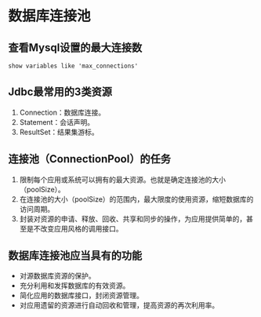 # 数据库连接池
## 查看Mysql设置的最大连接数
`show variables like 'max_connections'`
## Jdbc最常用的3类资源
1. Connection：数据库连接。
2. Statement：会话声明。
3. ResultSet：结果集游标。
## 连接池（ConnectionPool）的任务
1. 限制每个应用或系统可以拥有的最大资源。也就是确定连接池的大小（poolSize）。
2. 在连接池的大小（poolSize）的范围内，最大限度的使用资源，缩短数据库的访问周期。
3. 封装对资源的申请、释放、回收、共享和同步的操作，为应用提供简单的，甚至是不改变应用风格的调用接口。
## 数据库连接池应当具有的功能
- 对源数据库资源的保护。
- 充分利用和发挥数据库的有效资源。
- 简化应用的数据库接口，封闭资源管理。
- 对应用遗留的资源进行自动回收和管理，提高资源的再次利用率。
